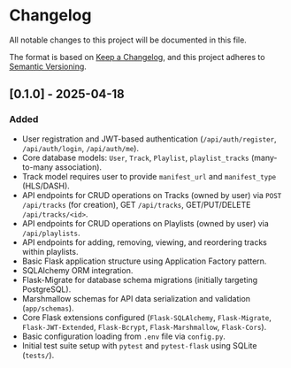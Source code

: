 # Changelog

All notable changes to this project will be documented in this file.

The format is based on [Keep a Changelog](https://keepachangelog.com/en/1.0.0/),
and this project adheres to [Semantic Versioning](https://semver.org/spec/v2.0.0.html).

## [0.1.0] - 2025-04-18

### Added

*   User registration and JWT-based authentication (`/api/auth/register`, `/api/auth/login`, `/api/auth/me`).
*   Core database models: `User`, `Track`, `Playlist`, `playlist_tracks` (many-to-many association).
*   Track model requires user to provide `manifest_url` and `manifest_type` (HLS/DASH).
*   API endpoints for CRUD operations on Tracks (owned by user) via `POST /api/tracks` (for creation), GET `/api/tracks`, GET/PUT/DELETE `/api/tracks/<id>`.
*   API endpoints for CRUD operations on Playlists (owned by user) via `/api/playlists`.
*   API endpoints for adding, removing, viewing, and reordering tracks within playlists.
*   Basic Flask application structure using Application Factory pattern.
*   SQLAlchemy ORM integration.
*   Flask-Migrate for database schema migrations (initially targeting PostgreSQL).
*   Marshmallow schemas for API data serialization and validation (`app/schemas`).
*   Core Flask extensions configured (`Flask-SQLAlchemy`, `Flask-Migrate`, `Flask-JWT-Extended`, `Flask-Bcrypt`, `Flask-Marshmallow`, `Flask-Cors`).
*   Basic configuration loading from `.env` file via `config.py`.
*   Initial test suite setup with `pytest` and `pytest-flask` using SQLite (`tests/`).
